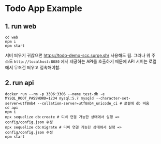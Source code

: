 # Todo App Example

## 1. run web
```
cd web
npm i
npm start
```

서버 띄우기 귀찮으면 https://todo-demo-scc.surge.sh/ 사용해도 됨.
그러나 위 주소도 `http://localhost:8080` 에서 제공하는 API를 호출하기 때문에 API 서버는 로컬에서 무조건 띄우고 접속해야함.

## 2. run api
```
docker run --rm -p 3306:3306 --name test-db -e MYSQL_ROOT_PASSWORD=1234 mysql:5.7 mysqld --character-set-server=utf8mb4 --collation-server=utf8mb4_unicode_ci # 로컬에 db 띄움
cd api
npm i
npx sequelize db:create # 디비 연결 가능한 상태에서 실행 => config/config.json 수정
npx sequelize db:migrate # 디비 연결 가능한 상태에서 실행 => config/config.json 수정
npm start
```
